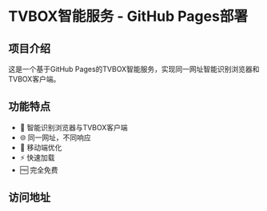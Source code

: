 # TVBOX智能服务 - GitHub Pages部署

## 项目介绍
这是一个基于GitHub Pages的TVBOX智能服务，实现同一网址智能识别浏览器和TVBOX客户端。

## 功能特点
- 🎯 智能识别浏览器与TVBOX客户端
- 🌐 同一网址，不同响应
- 📱 移动端优化
- ⚡ 快速加载
- 🆓 完全免费

## 访问地址